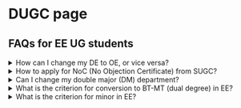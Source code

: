 # DUGC page
## FAQs for EE UG students

<details>

  <summary>How can I change my DE to OE, or vice versa?</summary>

  Register courses according to the course template. All corrections in the course type will be taken care of at the time of graduation as per the course template.

</details>

<!-- ### How can I change my DE to OE, or vice versa?
  Register courses according to the course template. All corrections in the course type will be taken care of at the time of graduation as per the course template. -->

<details>

  <summary>How to apply for NoC (No Objection Certificate) from SUGC?</summary>

  SUGC has its own format for NOC in summer and winter vacation. In this regard if you want a NOC letter then kindly provide below documents:
<ol>
  <li>1. Copy of Advertisement/Notification</li>
  <li>2. Receipt of Rs. 50/-</li>
  <li>3. Internship Form (DoAA office)</li>
  <li>4. Internship Form (DoIR office)- This form is only applicable if your Internship is scheduled abroad.</li>
</ol>
  You may deposit fee amount in below account:
<ul>
  <li> Bank name:STATE BANK OF INDIA</li>
  <li> Bank branch: IIT KANPUR</li>
  <li> Bank A/c No.: 35973361835</li>
  <li> Bank Swift code: SBININBB499</li>
  <li> Beneficiary code: SBIN0001161</li>
  <li> Beneficiary name: Registrar, IIT Kanpur</li>
</ul>
</details>

<!-- ### How to apply for NoC (No Objection Certificate) from SUGC?

SUGC has its own format for NOC in summer and winter vacation. In this regard if you want a NOC letter then kindly provide below documents:
<ol>
<li>1. Copy of Advertisement/Notification</li>
<li>2. Receipt of Rs. 50/-</li>
<li>3. Internship Form (DoAA office)</li>
<li>4. Internship Form (DoIR office)- This form is only applicable if your Internship is scheduled abroad.</li>
</ol>
You may deposit fee amount in below account:
<ul>
<li> Bank name:STATE BANK OF INDIA</li>
<li> Bank branch: IIT KANPUR</li>
<li> Bank A/c No.: 35973361835</li>
<li> Bank Swift code: SBININBB499</li>
<li> Beneficiary code: SBIN0001161</li>
<li> Beneficiary name: Registrar, IIT Kanpur</li> -->
</ul>
<details>

  <summary>Can I change my double major (DM) department?</summary>
<ol>
  <li>1. To apply again for DM in 7th semester, you have to drop the currently allotted Double Major from current department.</li>
  <li>2. After dropping Double Major programme, it may be difficult to get DM in any other department.</li>
  <li>3. In case you change your mind after dropping Double Major from current deparment and want to return back, then this may not be possible.</li>
</ol>
  If you understand above points well, you may request for drop by sending a mail to DUGC conveners of both the departments (current and the new).

</details>

<details>
  
  <summary>What is the criterion for conversion to BT-MT (dual degree) in EE?</summary>
<ul>
  <li> CPI>=7.5: Direct Conversion</li>
  <li> 7.0 <= CPI < 7.5 : Thesis supervisor Recommendation is required</li>
  <li> CPI < 7.0: Reject</li>
</ul>
  
</details>

<details>
  
  <summary>What is the criterion for minor in EE?</summary>
<ul>  
  <li> CPI >= 8.0: Accept</li>
  <li> CPI < 8.0: Reject</li>
</ul>
  
</details>

